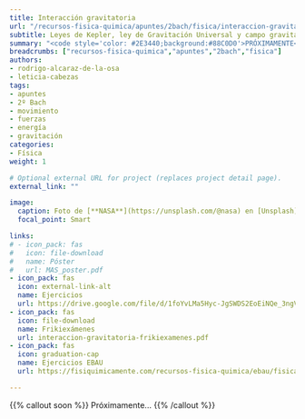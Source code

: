 ```yaml
---
title: Interacción gravitatoria
url: "/recursos-fisica-quimica/apuntes/2bach/fisica/interaccion-gravitatoria"
subtitle: Leyes de Kepler, ley de Gravitación Universal y campo gravitatorio
summary: "<code style='color: #2E3440;background:#88C0D0'>PRÓXIMAMENTE</code> <br> Leyes de Kepler. Ley de Gravitación Universal. Campo gravitatorio."
breadcrumbs: ["recursos-fisica-quimica","apuntes","2bach","fisica"]
authors:
- rodrigo-alcaraz-de-la-osa
- leticia-cabezas
tags:
- apuntes
- 2º Bach
- movimiento
- fuerzas
- energía
- gravitación
categories:
- Física
weight: 1

# Optional external URL for project (replaces project detail page).
external_link: ""

image:
  caption: Foto de [**NASA**](https://unsplash.com/@nasa) en [Unsplash](https://unsplash.com)
  focal_point: Smart

links:
# - icon_pack: fas
#   icon: file-download
#   name: Póster
#   url: MAS_poster.pdf
- icon_pack: fas
  icon: external-link-alt
  name: Ejercicios
  url: https://drive.google.com/file/d/1foYvLMa5Hyc-JgSWDS2EoEiNQe_3ngVw/view
- icon_pack: fas
  icon: file-download
  name: Frikiexámenes
  url: interaccion-gravitatoria-frikiexamenes.pdf
- icon_pack: fas
  icon: graduation-cap
  name: Ejercicios EBAU
  url: https://fisiquimicamente.com/recursos-fisica-quimica/ebau/fisica/por-temas/interaccion-gravitatoria/  

---
```


<!-- <iframe src="https://phet.colorado.edu/sims/html/gravity-force-lab/latest/gravity-force-lab_es.html" width="800" height="600" scrolling="no" allowfullscreen></iframe> -->

<!-- <iframe src="https://phet.colorado.edu/sims/html/gravity-and-orbits/latest/gravity-and-orbits_es.html" width="800" height="600" scrolling="no" allowfullscreen></iframe> -->

<!-- https://twitter.com/cursodefisicaa/status/1346038864171982850?s=12 -->

<!-- Práctica virtual medida de g: https://twitter.com/fqsaja1/status/1392867297312788481?s=21 -->

{{% callout soon %}}
Próximamente...
{{% /callout %}}